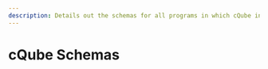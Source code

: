 ```yaml
---
description: Details out the schemas for all programs in which cQube ingests data
---
```


# cQube Schemas

